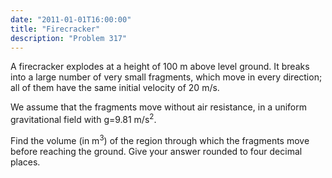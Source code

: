 ```yaml
---
date: "2011-01-01T16:00:00"
title: "Firecracker"
description: "Problem 317"
---
```


<p>
A firecracker explodes at a height of 100 m above level ground. It breaks into a large number of very small fragments, which move in every direction; all of them have the same initial velocity of 20 m/s.
</p>
<p>
We assume that the fragments move without air resistance, in a uniform gravitational field with g=9.81 m/s<sup>2</sup>.
</p>
<p>
Find the volume (in m<sup>3</sup>) of the region through which the fragments move before reaching the ground. 
Give your answer rounded to four decimal places.
</p>

